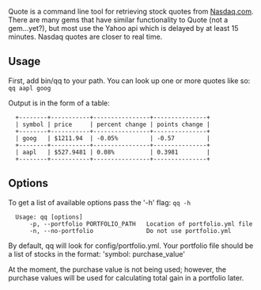 Quote is a command line tool for retrieving stock quotes from [Nasdaq.com](http://www.nasdaq.com). There are many gems that have similar functionality to Quote (not a gem...yet?), but most use the Yahoo api which is delayed by at least 15 minutes. Nasdaq quotes are closer to real time.

Usage
----

First, add bin/qq to your path. You can look up one or more quotes like so:
```qq aapl goog```

Output is in the form of a table:

```
  +--------+-----------+----------------+---------------+
  | symbol | price     | percent change | points change |
  +--------+-----------+----------------+---------------+
  | goog   | $1211.94  | -0.05%         | -0.57         |
  +--------+-----------+----------------+---------------+
  | aapl   | $527.9481 | 0.08%          | 0.3981        |
  +--------+-----------+----------------+---------------+
```

Options
-----
To get a list of available options pass the '-h' flag:
```qq -h```

```
  Usage: qq [options]
      -p, --portfolio PORTFOLIO_PATH   Location of portfolio.yml file
      -n, --no-portfolio               Do not use portfolio.yml
```

By default, qq will look for config/portfolio.yml. Your portfolio file should be a list of stocks in the format: 'symbol: purchase_value'

At the moment, the purchase value is not being used; however, the purchase values will be used for calculating total gain in a portfolio later.
